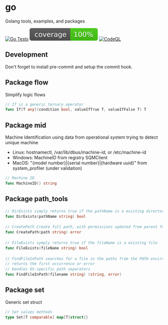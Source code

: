 # go
Golang tools, examples, and packages

[![Go Tests](https://github.com/guionardo/go/actions/workflows/go_tests.yml/badge.svg)](https://github.com/guionardo/go/actions/workflows/go_tests.yml)
![coverage](https://raw.githubusercontent.com/guionardo/go/badges/.badges/main/coverage.svg)
[![CodeQL](https://github.com/guionardo/go/actions/workflows/github-code-scanning/codeql/badge.svg)](https://github.com/guionardo/go/actions/workflows/github-code-scanning/codeql)

## Development

Don't forget to install pre-commit and setup the commit hook.

## Package flow

Simplify logic flows

```go
// If is a generic ternary operator
func If[T any](condition bool, valueIfTrue T, valueIfFalse T) T
```

## Package mid

Machine Identification using data from operational system trying to detect unique machine

* Linux: hostnamectl, /var/lib/dbus/machine-id, or /etc/machine-id
* Windows: MachineID from registry SQMClient
* MacOS: "{model number}|{serial number}|{hardware uuid}" from system_profiler (under validation)

```go
// Machine ID
func MachineID() string
```

## Package path_tools

```go
// DirExists simply returns true if the pathName is a existing directory
func DirExists(pathName string) bool

// CreatePath Create full path, with permissions updated from parent folder.
func CreatePath(path string) error

// FileExists symply returns true if the fileName is a existing file
func FileExists(fileName string) bool

// FindFileInPath searches for a file in the paths from the PATH environment variable
// returns the first occurrence or error
// Handles OS-specific path separators
func FindFileInPath(filename string) (string, error)
```


## Package set

Generic set struct

```go
// Set values methods
type Set[T comparable] map[T]struct{}
```
